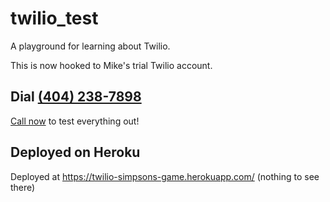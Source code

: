 # twilio_test
A playground for learning about Twilio.

This is now hooked to Mike's trial Twilio account.

## Dial [(404) 238-7898](tel:4042387898)

[Call now](tel:4042387898) to test everything out!

## Deployed on Heroku

Deployed at https://twilio-simpsons-game.herokuapp.com/ (nothing to see there)
